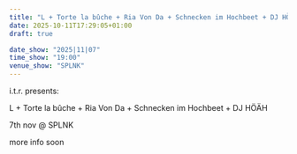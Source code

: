 ```yaml
---
title: "L + Torte la bûche + Ria Von Da + Schnecken im Hochbeet + DJ HÖÄH"
date: 2025-10-11T17:29:05+01:00
draft: true

date_show: "2025|11|07"
time_show: "19:00"
venue_show: "SPLNK"
---
```


i.t.r. presents:

L + Torte la bûche + Ria Von Da + Schnecken im Hochbeet + DJ HÖÄH

7th nov @ SPLNK

more info soon

<!-- ![L + Torte la bûche + Ria Von Da + Schnecken im Hochbeet + DJ HÖÄH](../../posters/2025-11-07.jpg)-->
